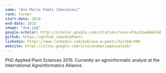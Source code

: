 ```yaml
---
name: "Ana Maria Poets [Gonzales]"
rank: former
start-date: 2010
end-date: 2015
image: "ana.jpg"
google-scholar: http://scholar.google.com/citations?user=FUuzXzwAAAAJ&hl=en
github: https://github.com/AnaPoets
linkedin: https://www.linkedin.com/pub/ana-m-poets/3a/1b8/490
website: https://sites.google.com/site/anamariagonzalesb/
---
```


PhD Applied Plant Sciences 2015.
Currently an agroinformatic analyst at the International Agroinformatics Alliance.
